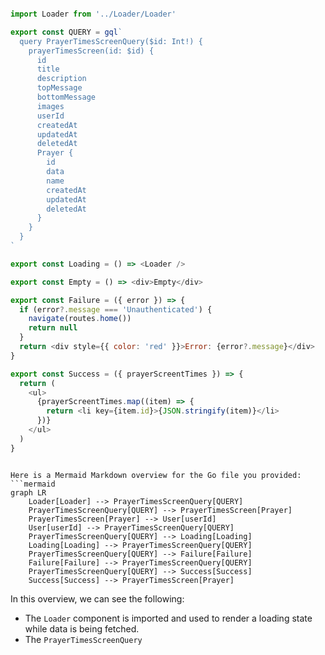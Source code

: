 ```js

import Loader from '../Loader/Loader'

export const QUERY = gql`
  query PrayerTimesScreenQuery($id: Int!) {
    prayerTimesScreen(id: $id) {
      id
      title
      description
      topMessage
      bottomMessage
      images
      userId
      createdAt
      updatedAt
      deletedAt
      Prayer {
        id
        data
        name
        createdAt
        updatedAt
        deletedAt
      }
    }
  }
`

export const Loading = () => <Loader />

export const Empty = () => <div>Empty</div>

export const Failure = ({ error }) => {
  if (error?.message === 'Unauthenticated') {
    navigate(routes.home())
    return null
  }
  return <div style={{ color: 'red' }}>Error: {error?.message}</div>
}

export const Success = ({ prayerScreentTimes }) => {
  return (
    <ul>
      {prayerScreentTimes.map((item) => {
        return <li key={item.id}>{JSON.stringify(item)}</li>
      })}
    </ul>
  )
}


```

```mermaid

Here is a Mermaid Markdown overview for the Go file you provided:
```mermaid
graph LR
    Loader[Loader] --> PrayerTimesScreenQuery[QUERY]
    PrayerTimesScreenQuery[QUERY] --> PrayerTimesScreen[Prayer]
    PrayerTimesScreen[Prayer] --> User[userId]
    User[userId] --> PrayerTimesScreenQuery[QUERY]
    PrayerTimesScreenQuery[QUERY] --> Loading[Loading]
    Loading[Loading] --> PrayerTimesScreenQuery[QUERY]
    PrayerTimesScreenQuery[QUERY] --> Failure[Failure]
    Failure[Failure] --> PrayerTimesScreenQuery[QUERY]
    PrayerTimesScreenQuery[QUERY] --> Success[Success]
    Success[Success] --> PrayerTimesScreen[Prayer]
```
In this overview, we can see the following:
* The `Loader` component is imported and used to render a loading state while data is being fetched.
* The `PrayerTimesScreenQuery`

```
